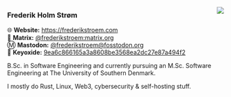 [<img src="https://github-readme-stats.vercel.app/api?username=frederikstroem&show_icons=true&count_private=true&theme=aura&hide_rank=true&hide_border=true&hide_title=true&cache_seconds=3600" align="right">](#)

### Frederik Holm Strøm

🌐 **Website:** https://frederikstroem.com<br>
💬 **Matrix:** [@frederikstroem:matrix.org](https://matrix.to/#/@frederikstroem:matrix.org)<br>
Ⓜ️ **Mastodon:** [@frederikstroem@fosstodon.org](https://fosstodon.org/@frederikstroem)<br>
🔑 **Keyoxide:** [9ea6c866165a3a8608be3568ea2dc27e87a494f2](https://keyoxide.org/9ea6c866165a3a8608be3568ea2dc27e87a494f2)

B.Sc. in Software Engineering and currently pursuing an M.Sc. Software Engineering at The University of Southern Denmark.

I mostly do Rust, Linux, Web3, cybersecurity & self-hosting stuff.
